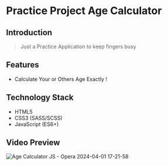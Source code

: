 # Practice Project Age Calculator

## Introduction
> Just a Practice Application to keep fingers busy
## Features
>
- Calculate Your or Others Age Exactly !

## Technology Stack
- HTML5
- CSS3 (SASS/SCSS)
- JavaScript (ES6+)

## Video Preview
![Age Calculator JS - Opera 2024-04-01 17-21-58](https://github.com/IkaMastera/age-calculator-js-project/assets/112602982/b87b2254-ef72-412b-8780-a445d67786e0)
